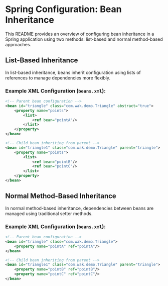 # Spring Configuration: Bean Inheritance

This README provides an overview of configuring bean inheritance in a Spring application using two methods: list-based and normal method-based approaches.

## List-Based Inheritance

In list-based inheritance, beans inherit configuration using lists of references to manage dependencies more flexibly.

### Example XML Configuration (`beans.xml`):

```xml
<!-- Parent bean configuration -->
<bean id="triangle" class="com.wak.demo.Triangle" abstract="true">
    <property name="points">
        <list>
            <ref bean="pointA"/>
        </list>
    </property>
</bean>

<!-- Child bean inheriting from parent -->
<bean id="triangle1" class="com.wak.demo.Triangle" parent="triangle">
    <property name="points">
        <list>
            <ref bean="pointB"/>
            <ref bean="pointC"/>
        </list>
    </property>
</bean>
```

## Normal Method-Based Inheritance

In normal method-based inheritance, dependencies between beans are managed using traditional setter methods.

### Example XML Configuration (`beans.xml`):

```xml
<!-- Parent bean configuration -->
<bean id="triangle" class="com.wak.demo.Triangle">
    <property name="pointA" ref="pointA"/>
</bean>

<!-- Child bean inheriting from parent -->
<bean id="triangle1" class="com.wak.demo.Triangle" parent="triangle">
    <property name="pointB" ref="pointB"/>
    <property name="pointC" ref="pointC"/>
</bean>


